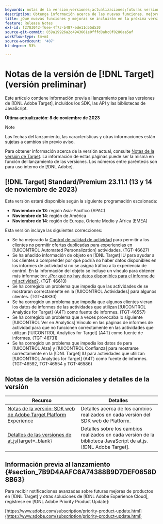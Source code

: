 ```yaml
---
keywords: notas de la versión;versiones;actualizaciones;futuras versiones;mejoras;nuevas funciones;correcciones;actualizaciones;versión preliminar
description: Obtenga información acerca de las nuevas funciones, mejoras y correcciones que incluirá la próxima versión de [!DNL Adobe Target], incluidos los SDK, las API y las bibliotecas de JavaScript.
title: ¿Qué nuevas funciones y mejoras se incluirán en la próxima versión de  [!DNL Target] ?
feature: Release Notes
exl-id: f2783042-f6ee-4f73-b487-ede11d55d530
source-git-commit: 059a19926a2c4943661e0fffd0abc0f0280aa5af
workflow-type: tm+mt
source-wordcount: '407'
ht-degree: 53%

---
```


# Notas de la versión de [!DNL Target] (versión preliminar)

Este artículo contiene información previa al lanzamiento para las versiones de [!DNL Adobe Target], incluidos los SDK, las API y las bibliotecas de JavaScript.

**Última actualización: 8 de noviembre de 2023**

>[!NOTE]
>
>Las fechas del lanzamiento, las características y otras informaciones están sujetas a cambios sin previo aviso.
>
>Para obtener información acerca de la versión actual, consulte [Notas de la versión de Target](release-notes.md). La información de estas páginas puede ser la misma en función del lanzamiento de las versiones. Los números entre paréntesis son para uso interno de [!DNL Adobe].

## [!DNL Target] Standard/Premium 23.11.1 (13 y 14 de noviembre de 2023)

Esta versión estará disponible según la siguiente programación escalonada:

* **Noviembre de 13**: región Asia-Pacífico (APAC)
* **Noviembre de 14**: región de América
* **Noviembre de 14**: región de Europa, Oriente Medio y África (EMEA)

Esta versión incluye las siguientes correcciones:

* Se ha mejorado la [Control de calidad de actividad](/help/main/c-activities/c-activity-qa/activity-qa.md) para permitir a los clientes no permitir ofertas duplicadas para experiencias en [!UICONTROL Automated Personalization] actividades. (TGT-46627)
* Se ha añadido información de objeto en [!DNL Target] IU para ayudar a los clientes a comprender por qué podría no haber datos disponibles en los informes de actividad si no se asigna tráfico a la experiencia de control. En la información del objeto se incluye un vínculo para obtener más información: [¿Por qué no hay datos disponibles para el informe de mi actividad?](/help/main/c-reports/reporting-frequently-asked-questions.md#section_E4722F6445884130951DF79981C8289B). (TGT-46610)
* Se ha corregido un problema que impedía que las actividades de se mostraran correctamente en la [!UICONTROL Actividades] para algunos clientes. (TGT-46830)
* Se ha corregido un problema que impedía que algunos clientes vieran los datos de informes de las actividades que utilizan [!UICONTROL Analytics for Target] (A4T) como fuente de informes. (TGT-46557)
* Se ha corregido un problema que a veces provocaba lo siguiente [!UICONTROL Ver en Analytics] Vínculo en las páginas de informes de actividad para que no funcionen correctamente en las actividades que utilizan [!UICONTROL Analytics for Target] (A4T) como fuente de informes. (TGT-46731)
* Se ha corregido un problema que impedía los datos de para [!UICONTROL Alza] y [!UICONTROL Confianza] para mostrarse correctamente en la [!DNL Target] IU para actividades que utilizan [!UICONTROL Analytics for Target] (A4T) como fuente de informes. (TGT-46592, TGT-46554 y TGT-46586)

## Notas de la versión adicionales y detalles de la versión

| Recurso | Detalles |
|--- |--- |
| [Notas de la versión: SDK web de Adobe Target Platform Experience](https://experienceleague.adobe.com/docs/experience-platform/edge/release-notes.html?lang=es) | Detalles acerca de los cambios realizados en cada versión del SDK web de Platform. |
| [Detalles de las versiones de at.js](https://experienceleague.corp.adobe.com/docs/target-dev/developer/client-side/at-js-implementation/target-atjs-versions.html?lang=es){target=_blank} | Detalles sobre los cambios realizados en cada versión de la biblioteca JavaScript de at.js. [!DNL Adobe Target]. |

## Información previa al lanzamiento {#section_7B9D4AAFC6A74388B9D7DEF0658D8B63}

Para recibir notificaciones avanzadas sobre futuras mejoras de productos en [!DNL Target] y otras soluciones de [!DNL Adobe Experience Cloud], regístrese en [!DNL Adobe Priority Product Update]:

[https://www.adobe.com/subscription/priority-product-update.html](https://www.adobe.com/subscription/priority-product-update.html)
